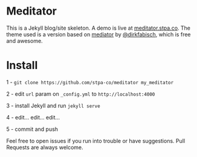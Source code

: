 # Meditator

This is a Jekyll blog/site skeleton. A demo is live at [meditator.stpa.co](https://meditator.stpa.co).
The theme used is a version based on [mediator](https://github.com/dirkfabisch/mediator) by  [@dirkfabisch](https://twitter.com/dirkfabisch), which is free and awesome.

# Install

1 - `git clone https://github.com/stpa-co/meditator my_meditator`

2 - edit `url` param on `_config.yml` to `http://localhost:4000`

3 - install Jekyll and run `jekyll serve`

4 - edit... edit... edit...

5 - commit and push

Feel free to open issues if you run into trouble or have suggestions. Pull Requests are always welcome.
